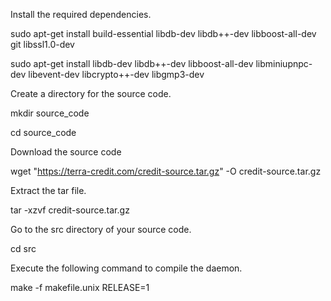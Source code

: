 Install the required dependencies.

sudo apt-get install build-essential libdb-dev libdb++-dev libboost-all-dev git libssl1.0-dev

sudo apt-get install libdb-dev libdb++-dev libboost-all-dev libminiupnpc-dev libevent-dev libcrypto++-dev libgmp3-dev

Create a directory for the source code.

mkdir source_code

cd source_code

Download the source code

wget "https://terra-credit.com/credit-source.tar.gz" -O credit-source.tar.gz

Extract the tar file.

tar -xzvf credit-source.tar.gz

Go to the src directory of your source code.

cd src

Execute the following command to compile the daemon.

make -f makefile.unix RELEASE=1
